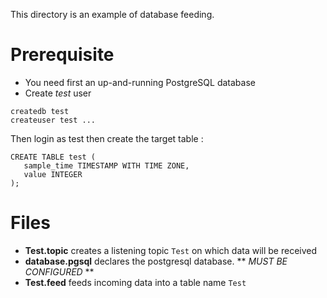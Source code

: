 This directory is an example of database feeding.

# Prerequisite
- You need first an up-and-running PostgreSQL database
- Create *test* user
```
createdb test
createuser test ...
```
Then login as test then create the target table :
```
CREATE TABLE test (
   sample_time TIMESTAMP WITH TIME ZONE,
   value INTEGER
);
```

# Files
- **Test.topic** creates a listening topic `Test` on which data will be received
- **database.pgsql** declares the postgresql database. ** *MUST BE CONFIGURED* **
- **Test.feed** feeds incoming data into a table name `Test`
